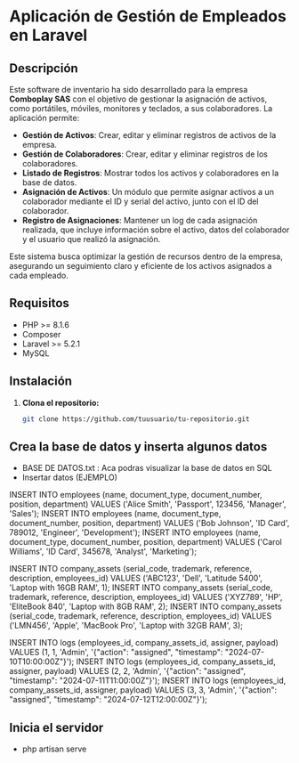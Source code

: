 # Aplicación de Gestión de Empleados en Laravel

## Descripción


Este software de inventario ha sido desarrollado para la empresa **Comboplay SAS** con el objetivo de gestionar la asignación de activos, como portátiles, móviles, monitores y teclados, a sus colaboradores. La aplicación permite:

- **Gestión de Activos**: Crear, editar y eliminar registros de activos de la empresa.
- **Gestión de Colaboradores**: Crear, editar y eliminar registros de los colaboradores.
- **Listado de Registros**: Mostrar todos los activos y colaboradores en la base de datos.
- **Asignación de Activos**: Un módulo que permite asignar activos a un colaborador mediante el ID y serial del activo, junto con el ID del colaborador. 
- **Registro de Asignaciones**: Mantener un log de cada asignación realizada, que incluye información sobre el activo, datos del colaborador y el usuario que realizó la asignación.

Este sistema busca optimizar la gestión de recursos dentro de la empresa, asegurando un seguimiento claro y eficiente de los activos asignados a cada empleado.


## Requisitos

- PHP >= 8.1.6
- Composer
- Laravel >= 5.2.1
- MySQL

## Instalación

1. **Clona el repositorio:**

   ```bash
   git clone https://github.com/tuusuario/tu-repositorio.git

## Crea la base de datos y inserta algunos datos

 - BASE DE DATOS.txt : Aca podras visualizar la base de datos en SQL
 - Insertar datos (EJEMPLO)

 INSERT INTO employees (name, document_type, document_number, position, department) VALUES ('Alice Smith', 'Passport', 123456, 'Manager', 'Sales');
 INSERT INTO employees (name, document_type, document_number, position, department) VALUES ('Bob Johnson', 'ID Card', 789012, 'Engineer', 'Development');
 INSERT INTO employees (name, document_type, document_number, position, department) VALUES ('Carol Williams', 'ID Card', 345678, 'Analyst', 'Marketing');

 INSERT INTO company_assets (serial_code, trademark, reference, description, employees_id) VALUES ('ABC123', 'Dell', 'Latitude 5400', 'Laptop with 16GB RAM', 1);
 INSERT INTO company_assets (serial_code, trademark, reference, description, employees_id) VALUES ('XYZ789', 'HP', 'EliteBook 840', 'Laptop with 8GB RAM', 2);
 INSERT INTO company_assets (serial_code, trademark, reference, description, employees_id) VALUES ('LMN456', 'Apple', 'MacBook Pro', 'Laptop with 32GB RAM', 3);

 INSERT INTO logs (employees_id, company_assets_id, assigner, payload) VALUES (1, 1, 'Admin', '{"action": "assigned", "timestamp": "2024-07-10T10:00:00Z"}');
 INSERT INTO logs (employees_id, company_assets_id, assigner, payload) VALUES (2, 2, 'Admin', '{"action": "assigned", "timestamp": "2024-07-11T11:00:00Z"}');
 INSERT INTO logs (employees_id, company_assets_id, assigner, payload) VALUES (3, 3, 'Admin', '{"action": "assigned", "timestamp": "2024-07-12T12:00:00Z"}');



## Inicia el servidor

- php artisan serve